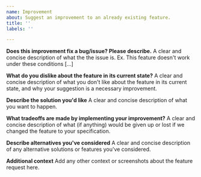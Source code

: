 ```yaml
---
name: Improvement
about: Suggest an improvement to an already existing feature.
title: ''
labels: ''

---
```


**Does this improvement fix a bug/issue? Please describe.**
A clear and concise description of what the the issue is. Ex. This feature doesn't work under these conditions [...]

**What do you dislike about the feature in its current state?**
A clear and concise description of what you don't like about the feature in its current state, and why your suggestion is a necessary improvement.

**Describe the solution you'd like**
A clear and concise description of what you want to happen.

**What tradeoffs are made by implementing your improvement?**
A clear and concise description of what (if anything) would be given up or lost if we changed the feature to your specification.

**Describe alternatives you've considered**
A clear and concise description of any alternative solutions or features you've considered.

**Additional context**
Add any other context or screenshots about the feature request here.


